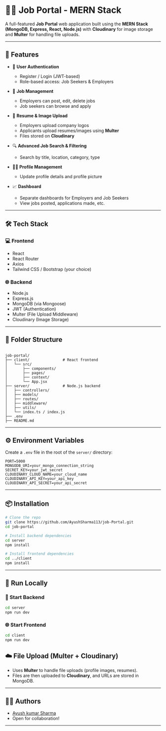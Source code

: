 
# 🧑‍💼 Job Portal - MERN Stack

A full-featured **Job Portal** web application built using the **MERN Stack (MongoDB, Express, React, Node.js)** with **Cloudinary** for image storage and **Multer** for handling file uploads.

---

## 🚀 Features

- 🔐 **User Authentication**
  - Register / Login (JWT-based)
  - Role-based access: Job Seekers & Employers

- 🧾 **Job Management**
  - Employers can post, edit, delete jobs
  - Job seekers can browse and apply

- 📁 **Resume & Image Upload**
  - Employers upload company logos
  - Applicants upload resumes/images using **Multer**
  - Files stored on **Cloudinary**

- 🔍 **Advanced Job Search & Filtering**
  - Search by title, location, category, type

- 🧑‍💼 **Profile Management**
  - Update profile details and profile picture

- 📈 **Dashboard**
  - Separate dashboards for Employers and Job Seekers
  - View jobs posted, applications made, etc.

---

## 🛠️ Tech Stack

### 💻 Frontend
- React
- React Router
- Axios
- Tailwind CSS / Bootstrap (your choice)

### 🌐 Backend
- Node.js
- Express.js
- MongoDB (via Mongoose)
- JWT (Authentication)
- Multer (File Upload Middleware)
- Cloudinary (Image Storage)

---

## 📁 Folder Structure

```

job-portal/
├── client/               # React frontend
│   └── src/
│       ├── components/
│       ├── pages/
│       ├── context/
│       └── App.jsx
├── server/               # Node.js backend
│   ├── controllers/
│   ├── models/
│   ├── routes/
│   ├── middleware/
│   ├── utils/
│   └── index.ts / index.js
├── .env
├── README.md

````

---

## ⚙️ Environment Variables

Create a `.env` file in the root of the `server/` directory:

```env
PORT=5000
MONGODB_URI=your_mongo_connection_string
SECRET_KEY=your_jwt_secret
CLOUDINARY_CLOUD_NAME=your_cloud_name
CLOUDINARY_API_KEY=your_api_key
CLOUDINARY_API_SECRET=your_api_secret
````

---

## 📦 Installation

```bash
# Clone the repo
git clone https://github.com/AyushSharma113/job-Portal.git
cd job-portal

# Install backend dependencies
cd server
npm install

# Install frontend dependencies
cd ../client
npm install
```

---

## 🧪 Run Locally

### 🚀 Start Backend

```bash
cd server
npm run dev
```

### 🌐 Start Frontend

```bash
cd client
npm run dev
```


## ☁️ File Upload (Multer + Cloudinary)

* Uses **Multer** to handle file uploads (profile images, resumes).
* Files are then uploaded to **Cloudinary**, and URLs are stored in MongoDB.

---


## 🧑‍💻 Authors

* [Ayush kumar Sharma](https://github.com/AyushSharma113)
* Open for collaboration!

---
